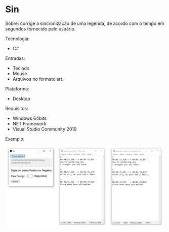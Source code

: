 # Sin

Sobre: corrige a sincronização de uma legenda, de acordo com o tempo em segundos fornecido pelo usuário.

Tecnologia: 
  - C#

Entradas: 
  - Teclado
  - Mouse
  - Arquivos no formato srt.

Plataforma: 
  - Desktop

Requisitos: 
  - Windows 64bits
  - NET Framework
  - Visual Studio Community 2019

Exemplo:

![ ](https://raw.githubusercontent.com/RenatoEstecio/Sin/main/Sin/Sin/Sin/ScreenShot.jpg)
